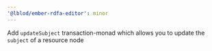 ```yaml
---
'@lblod/ember-rdfa-editor': minor
---
```


Add `updateSubject` transaction-monad which allows you to update the `subject` of a resource node
